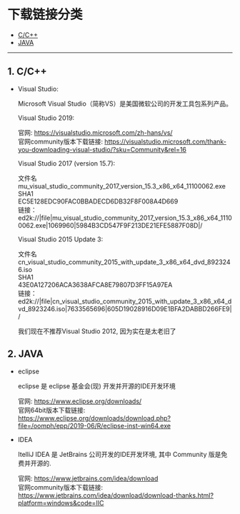 # 下载链接分类

 - [C/C++](#1-ccpp)
 - [JAVA](#2-JAVA)
 
------
 
## 1. C/C++

- Visual Studio:  

    Microsoft Visual Studio（简称VS）是美国微软公司的开发工具包系列产品。  
    
    Visual Studio 2019:  
    
    官网: https://visualstudio.microsoft.com/zh-hans/vs/  
    官网community版本下载链接: https://visualstudio.microsoft.com/thank-you-downloading-visual-studio/?sku=Community&rel=16  
    
    Visual Studio 2017 (version 15.7):  
    
    文件名  
    mu_visual_studio_community_2017_version_15.3_x86_x64_11100062.exe  
    SHA1  
    EC5E128EDC90FAC0BBADECD6DB32F8F008A4D669  
    链接：  
    ed2k://|file|mu_visual_studio_community_2017_version_15.3_x86_x64_11100062.exe|1069960|5984B3CD547F9F213DE21EFE5887F08D|/  
    
    Visual Studio 2015 Update 3:  
    
    文件名  
    cn_visual_studio_community_2015_with_update_3_x86_x64_dvd_8923246.iso  
    SHA1  
    43E0A127206ACA3638AFCA8E79807D3FF15A97EA   
    链接：  
    ed2k://|file|cn_visual_studio_community_2015_with_update_3_x86_x64_dvd_8923246.iso|7633565696|605D19028916D09E1BFA2DABBD266FE9|/   
    
    我们现在不推荐Visual Studio 2012, 因为实在是太老旧了  
    
    
## 2. JAVA

- eclipse  

    eclipse 是 eclipse 基金会(现) 开发并开源的IDE开发环境  

    官网: https://www.eclipse.org/downloads/  
    官网64bit版本下载链接: https://www.eclipse.org/downloads/download.php?file=/oomph/epp/2019-06/R/eclipse-inst-win64.exe  
    
- IDEA  

    ItelliJ IDEA 是 JetBrains 公司开发的IDE开发环境, 其中 Community 版是免费并开源的.  
    
    官网: https://www.jetbrains.com/idea/download  
    官网community版本下载链接: https://www.jetbrains.com/idea/download/download-thanks.html?platform=windows&code=IIC  
    
    
    

